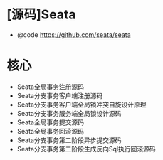 # [源码]Seata

- @code https://github.com/seata/seata

# 核心

- Seata全局事务注册源码
- Seata分支事务客户端注册源码
- Seata分支事务客户端全局锁冲突自旋设计原理
- Seata分支事务服务端全局锁设计源码
- Seata全局事务提交源码
- Seata全局事务回滚源码
- Seata分支事务第二阶段异步提交源码
- Seata分支事务第二阶段生成反向Sql执行回滚源码